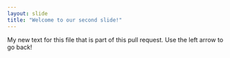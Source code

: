 ```yaml
---
layout: slide
title: "Welcome to our second slide!"
---
```

My new text for this file that is part of this pull request.
Use the left arrow to go back!

